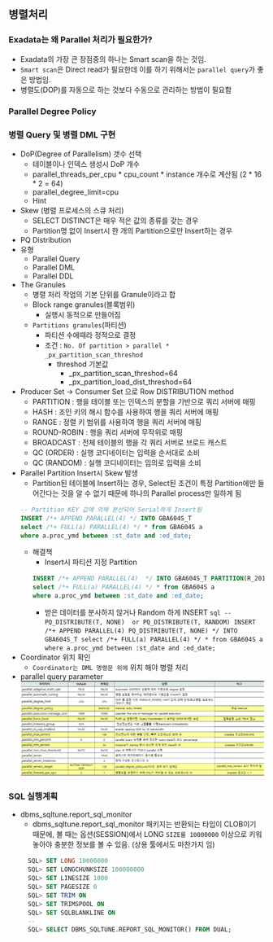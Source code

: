 ## 병렬처리  
### Exadata는 왜 Parallel 처리가 필요한가?
* Exadata의 가장 큰 장점중의 하나는 Smart scan을 하는 것임.
* ``Smart scan``은 Direct read가 필요한데 이를 하기 위해서는 ``parallel query``가 좋은 방법임.
* 병렬도(DOP)를 자동으로 하는 것보다 수동으로 관리하는 방법이 필요함
### Parallel Degree Policy
### 병렬 Query 및 병렬 DML 구현
* DoP(Degree of Parallelism) 갯수 선택
  * 테이블이나 인덱스 생성시 DoP 개수
  * parallel_threads_per_cpu * cpu_count * instance 개수로 계산됨 (2 * 16 * 2 = 64)
  * parallel_degree_limit=cpu
  * Hint
* Skew (병렬 프로세스의 스큐 처리)
  * SELECT DISTINCT은 매우 적은 값의 종류를 갖는 경우
  * Partition명 없이 Insert시 한 개의 Partition으로만 Insert하는 경우
* PQ Distribution
* 유형
  * Parallel Query
  * Parallel DML
  * Parallel DDL
* The Granules 
  * 병렬 처리 작업의 기본 단위를 Granule이라고 합
  * Block range granules(블록범위)
    * 실행시 동적으로 만들어짐
  * ``Partitions granules``(파티션)
    * 파티션 수에때라 정적으로 결정
    * 조건 : ``No. Of partition > parallel * _px_partition_scan_threshod `` 
      * threshod 기본값
        * _px_partition_scan_threshod=64
        * _px_partition_load_dist_threshod=64
* Producer Set -> Consumer Set 으로 Row DISTRIBUTION method
  * PARTITION : 행을 테이블 또는 인덱스의 분할을 기반으로 쿼리 서버에 매핑
  * HASH : 조인 키의 해시 함수를 사용하여 행을 쿼리 서버에 매핑
  * RANGE : 정렬 키 범위를 사용하여 행을 쿼리 서버에 매핑
  * ROUND-ROBIN : 행을 쿼리 서버에 무작위로 매핑
  * BROADCAST : 전체 테이블의 행을 각 쿼리 서버로 브로드 캐스트
  * QC (ORDER) : 실행 코디네이터는 입력을 순서대로 소비
  * QC (RANDOM) : 실행 코디네이터는 임의로 입력을 소비
* Parallel Partition Insert시 Skew 발생
  * Partition된 테이블에 Insert하는 경우, Select된 조건이 특정 Partition에만 들어간다는 것을 알 수 없기 때문에 하나의 Parallel process만 일하게 됨
   ```sql
   -- Partition KEY 값에 의해 분산되어 Serial하게 Insert됨
   INSERT /*+ APPEND PARALLEL(4) */ INTO GBA604S_T
   select /*+ FULL(a) PARALLEL(4) */ * from GBA604S a 
   where a.proc_ymd between :st_date and :ed_date;
   ```
     * 해결책
       * Insert시 파티션 지정 Partition
       ```sql
       INSERT /*+ APPEND PARALLEL(4)  */ INTO GBA604S_T PARTITION(R_201007)
       select /*+ FULL(a) PARALLEL(4) */ * from GBA604S a
       where a.proc_ymd between :st_date and :ed_date;
       ```
       * 받은 데이터를 분사하지 않거나 Random 하게 INSERT 
      ```sql
      --  PQ_DISTRIBUTE(T, NONE)  or PQ_DISTRIBUTE(T, RANDOM)
      INSERT /*+ APPEND PARALLEL(4) PQ_DISTRIBUTE(T, NONE) */ INTO GBA604S_T
      select /*+ FULL(a) PARALLEL(4) */ * from GBA604S a
      where a.proc_ymd between :st_date and :ed_date;
      ```
* Coordinator 위치 확인
  * ``Coordinator는 DML 명령문 위에`` 위치 해야 병렬 처리
* parallel query parameter
 ![pq params](img/exadata_pq.png)
### SQL 실행계획
* dbms_sqltune.report_sql_monitor
  * dbms_sqltune.report_sql_monitor 패키지는 반환되는 타입이 CLOB이기 때문에, 볼 때는 옵션(SESSION)에서 LONG ```SIZE를 10000000``` 이상으로 키워 놓아야 충분한 정보를 볼 수 있음. (상용 툴에서도 마찬가지 임)
   ```sql
     SQL> SET LONG 10000000
     SQL> SET LONGCHUNKSIZE 100000000
     SQL> SET LINESIZE 1000
     SQL> SET PAGESIZE 0
     SQL> SET TRIM ON
     SQL> SET TRIMSPOOL ON
     SQL> SET SQLBLANKLINE ON
     --
     SQL> SELECT DBMS_SQLTUNE.REPORT_SQL_MONITOR() FROM DUAL; 
   
   ```
